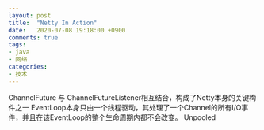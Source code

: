 ```yaml
---
layout: post
title:  "Netty In Action"
date:   2020-07-08 19:18:00 +0900
comments: true
tags:
- java
- 网络
categories:
- 技术
---
```

ChannelFuture 与 ChannelFutureListener相互结合，构成了Netty本身的关键构件之一
EventLoop本身只由一个线程驱动，其处理了一个Channel的所有I/O事件，并且在该EventLoop的整个生命周期内都不会改变。
Unpooled
